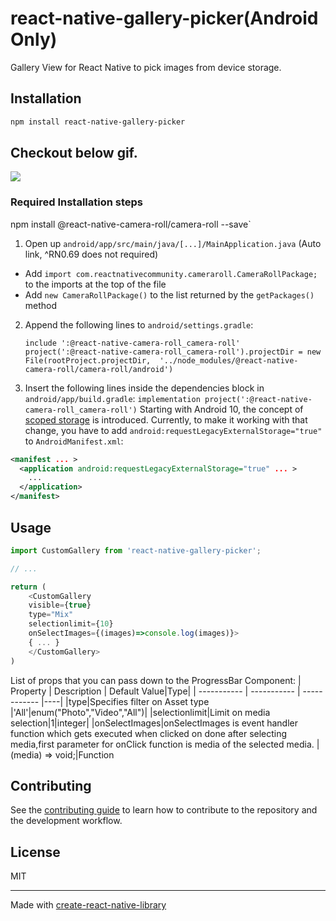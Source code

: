 # react-native-gallery-picker(Android Only)

Gallery View for React Native to pick images from device storage.

## Installation

```sh
npm install react-native-gallery-picker
```
## Checkout below gif.

![](https://media.giphy.com/media/9FyfVFnNHFbm7Ynbyw/giphy.gif)
### Required Installation steps

npm install @react-native-camera-roll/camera-roll --save`

1. Open up `android/app/src/main/java/[...]/MainApplication.java` (Auto link, ^RN0.69 does not required)

- Add `import com.reactnativecommunity.cameraroll.CameraRollPackage;` to the imports at the top of the file
- Add `new CameraRollPackage()` to the list returned by the `getPackages()` method

2. Append the following lines to `android/settings.gradle`:
   ```
   include ':@react-native-camera-roll_camera-roll'
   project(':@react-native-camera-roll_camera-roll').projectDir = new File(rootProject.projectDir, 	'../node_modules/@react-native-camera-roll/camera-roll/android')
   ```
3. Insert the following lines inside the dependencies block in `android/app/build.gradle`:
   ` implementation project(':@react-native-camera-roll_camera-roll') `
   Starting with Android 10, the concept of [scoped storage](https://developer.android.com/training/data-storage#scoped-storage) is introduced. Currently, to make it working with that change, you have to add `android:requestLegacyExternalStorage="true"` to `AndroidManifest.xml`:

```xml
<manifest ... >
  <application android:requestLegacyExternalStorage="true" ... >
    ...
  </application>
</manifest>
```

## Usage

```js
import CustomGallery from 'react-native-gallery-picker';

// ...

return (
    <CustomGallery
    visible={true}
    type="Mix"
    selectionlimit={10}
    onSelectImages={(images)=>console.log(images)}>
    { ... }
    </CustomGallery>
)
```

List of props that you can pass down to the ProgressBar Component:
| Property | Description | Default Value|Type|
| ----------- | ----------- | ------------ |----|
|type|Specifies filter on Asset type |'All'|enum("Photo","Video","All")|
|selectionlimit|Limit on media selection|1|integer|
|onSelectImages|onSelectImages is event handler function which gets executed when clicked on done after selecting media,first parameter for onClick function is media of the selected media. |(media) => void;|Function

## Contributing

See the [contributing guide](CONTRIBUTING.md) to learn how to contribute to the repository and the development workflow.

## License

MIT

---

Made with [create-react-native-library](https://github.com/callstack/react-native-builder-bob)
